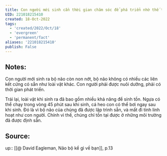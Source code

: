 ```yaml
---
title: Con người mới sinh cần thời gian chăm sóc để phá triển nhờ thế thích nghi được nhiều môi trường
UID: 221018215410
created: 18-Oct-2022
tags:
  - 'created/2022/Oct/18'
  - 'evergreen'
  - 'permanent/fact'
aliases: '221018215410'
publish: False
---
```

## Notes:
Con người mới sinh ra bộ não còn non nớt, bộ não không có nhiều các liên kết cứng có sẵn như loài vật khác. Con người phải được nuôi dưỡng, phải có thời gian phát triển.

Trái lại, loài vật khi sinh ra đã bao gồm nhiều khả năng để sinh tồn. Ngựa có thể chạy trong vòng 45 phút sau khi sinh, cá heo con có thể bơi ngay sau khi sinh. Đó là vì bộ não của chúng đã được lập trình sẵn, và mất đi tính linh hoạt như con người. Chính vì thế, chúng chỉ tồn tại được ở những môi trường đã được định sẵn.

## Source:
up:: [[@ David Eagleman, Não bộ kể gì về bạn]], p.13
